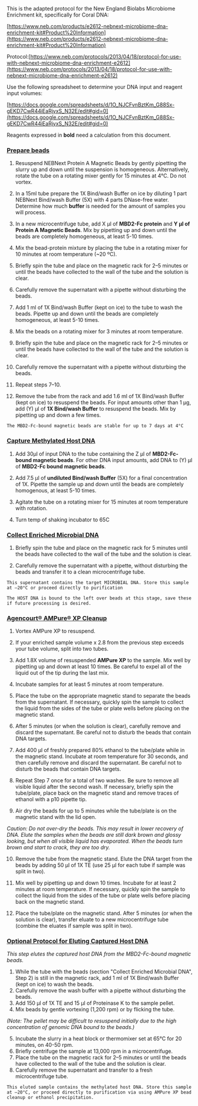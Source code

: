 
This is the adapted protocol for the New England Biolabs Microbiome Enrichment kit, specifically for Coral DNA:

[https://www.neb.com/products/e2612-nebnext-microbiome-dna-enrichment-kit#Product%20Information](https://www.neb.com/products/e2612-nebnext-microbiome-dna-enrichment-kit#Product%20Information)

Protocol:[https://www.neb.com/protocols/2013/04/18/protocol-for-use-with-nebnext-microbiome-dna-enrichment-e2612](https://www.neb.com/protocols/2013/04/18/protocol-for-use-with-nebnext-microbiome-dna-enrichment-e2612)

Use the following spreadsheet to determine your DNA input and reagent input volumes:

[https://docs.google.com/spreadsheets/d/1O_NJCFvnBztKm_G88Sx-gEKD7CwR44iEaRjyxS_N32E/edit#gid=0](https://docs.google.com/spreadsheets/d/1O_NJCFvnBztKm_G88Sx-gEKD7CwR44iEaRjyxS_N32E/edit#gid=0)

Reagents expressed in **bold** need a calculation from this document.

### [Prepare beads](https://github.com/GWLab-UML/Protocols/blob/main/Microbiome-enrichment.md#prepare-beads)

1. Resuspend NEBNext Protein A Magnetic Beads by gently pipetting the slurry up and down until the suspension is homogeneous. Alternatively, rotate the tube on a rotating mixer gently for 15 minutes at 4°C. Do not vortex.
    
2. In a 15ml tube prepare the 1X Bind/wash Buffer on ice by diluting 1 part NEBNext Bind/wash Buffer (5X) with 4 parts DNase-free water. Determine how much **buffer** is needed for the amount of samples you will process.
    
3. In a new microcentrifuge tube, add X μl of **MBD2-Fc protein** and **Y μl of Protein A Magnetic Beads**. Mix by pipetting up and down until the beads are completely homogeneous, at least 5-10 times.
    
4. Mix the bead-protein mixture by placing the tube in a rotating mixer for 10 minutes at room temperature (~20 ºC).
    
5. Briefly spin the tube and place on the magnetic rack for 2–5 minutes or until the beads have collected to the wall of the tube and the solution is clear.
    
6. Carefully remove the supernatant with a pipette without disturbing the beads.
    
7. Add 1 ml of 1X Bind/wash Buffer (kept on ice) to the tube to wash the beads. Pipette up and down until the beads are completely homogeneous, at least 5-10 times.
    
8. Mix the beads on a rotating mixer for 3 minutes at room temperature.
    
9. Briefly spin the tube and place on the magnetic rack for 2–5 minutes or until the beads have collected to the wall of the tube and the solution is clear.
    
10. Carefully remove the supernatant with a pipette without disturbing the beads.
    
11. Repeat steps 7–10.
    
12. Remove the tube from the rack and add 1.6 ml of 1X Bind/wash Buffer (kept on ice) to resuspend the beads. For input amounts other than 1 μg, add (Y) μl of **1X Bind/wash Buffer** to resuspend the beads. Mix by pipetting up and down a few times.
    

`The MBD2-Fc-bound magnetic beads are stable for up to 7 days at 4°C`

  
### [Capture Methylated Host DNA](https://github.com/GWLab-UML/Protocols/blob/main/Microbiome-enrichment.md#capture-methylated-host-dna)

1. Add 30µl of input DNA to the tube containing the Z μl of **MBD2-Fc-bound magnetic beads**. For other DNA input amounts, add DNA to (Y) μl of **MBD2-Fc bound magnetic beads**.
    
2. Add 7.5 µl of **undiluted Bind/wash Buffer** (5X) for a final concentration of 1X. Pipette the sample up and down until the beads are completely homogenous, at least 5-10 times.
    
3. Agitate the tube on a rotating mixer for 15 minutes at room temperature with rotation.
4. Turn temp of shaking incubator to 65C
  
### [Collect Enriched Microbial DNA](https://github.com/GWLab-UML/Protocols/blob/main/Microbiome-enrichment.md#collect-enriched-microbial-dna)

1. Briefly spin the tube and place on the magnetic rack for 5 minutes until the beads have collected to the wall of the tube and the solution is clear.
    
2. Carefully remove the supernatant with a pipette, without disturbing the beads and transfer it to a clean microcentrifuge tube.
    

`This supernatant contains the target MICROBIAL DNA. Store this sample at –20°C or proceed directly to purification`

`The HOST DNA is bound to the left over beads at this stage, save these if future processing is desired.`

  

### [Agencourt® AMPure® XP Cleanup](https://github.com/GWLab-UML/Protocols/blob/main/Microbiome-enrichment.md#agencourt-ampure-xp-cleanup)

1. Vortex AMPure XP to resuspend.
    
2. If your enriched sample volume x 2.8 from the previous step exceeds your tube volume, split into two tubes.
    
3. Add 1.8X volume of resuspended **AMPure XP** to the sample. Mix well by pipetting up and down at least 10 times. Be careful to expel all of the liquid out of the tip during the last mix.
    
4. Incubate samples for at least 5 minutes at room temperature.
    
5. Place the tube on the appropriate magnetic stand to separate the beads from the supernatant. If necessary, quickly spin the sample to collect the liquid from the sides of the tube or plate wells before placing on the magnetic stand.
    
6. After 5 minutes (or when the solution is clear), carefully remove and discard the supernatant. Be careful not to disturb the beads that contain DNA targets.
    
7. Add 400 μl of freshly prepared 80% ethanol to the tube/plate while in the magnetic stand. Incubate at room temperature for 30 seconds, and then carefully remove and discard the supernatant. Be careful not to disturb the beads that contain DNA targets.
    
8. Repeat Step 7 once for a total of two washes. Be sure to remove all visible liquid after the second wash. If necessary, briefly spin the tube/plate, place back on the magnetic stand and remove traces of ethanol with a p10 pipette tip.
    
9. Air dry the beads for up to 5 minutes while the tube/plate is on the magnetic stand with the lid open.
    

_Caution: Do not over-dry the beads. This may result in lower recovery of DNA. Elute the samples when the beads are still dark brown and glossy looking, but when all visible liquid has evaporated. When the beads turn brown and start to crack, they are too dry._

10. Remove the tube from the magnetic stand. Elute the DNA target from the beads by adding 50 μl of 1X TE (use 25 μl for each tube if sample was split in two).
    
11. Mix well by pipetting up and down 10 times. Incubate for at least 2 minutes at room temperature. If necessary, quickly spin the sample to collect the liquid from the sides of the tube or plate wells before placing back on the magnetic stand.
    
12. Place the tube/plate on the magnetic stand. After 5 minutes (or when the solution is clear), transfer eluate to a new microcentrifuge tube (combine the eluates if sample was split in two).
    

  

### [Optional Protocol for Eluting Captured Host DNA](https://github.com/GWLab-UML/Protocols/blob/main/Microbiome-enrichment.md#optional-protocol-for-eluting-captured-host-dna)

_This step elutes the captured host DNA from the MBD2-Fc-bound magnetic beads._

1. While the tube with the beads (section "Collect Enriched Microbial DNA", Step 2) is still in the magnetic rack, add 1 ml of 1X Bind/wash Buffer (kept on ice) to wash the beads.
2. Carefully remove the wash buffer with a pipette without disturbing the beads.
3. Add 150 μl of 1X TE and 15 μl of Proteinase K to the sample pellet.
4. Mix beads by gentle vortexing (1,200 rpm) or by flicking the tube.

_(Note: The pellet may be difficult to resuspend initially due to the high concentration of genomic DNA bound to the beads.)_

5. Incubate the slurry in a heat block or thermomixer set at 65°C for 20 minutes, on 40-50 rpm.
6. Briefly centrifuge the sample at 13,000 rpm in a microcentrifuge.
7. Place the tube on the magnetic rack for 2–5 minutes or until the beads have collected to the wall of the tube and the solution is clear.
8. Carefully remove the supernatant and transfer to a fresh microcentrifuge tube.

`This eluted sample contains the methylated host DNA. Store this sample at –20°C, or proceed directly to purification via using AMPure XP bead cleanup or ethanol precipitation.`